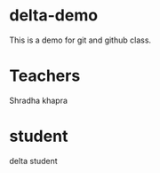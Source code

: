 # delta-demo
This is a demo for git and github class.

# Teachers
Shradha khapra

# student
delta student